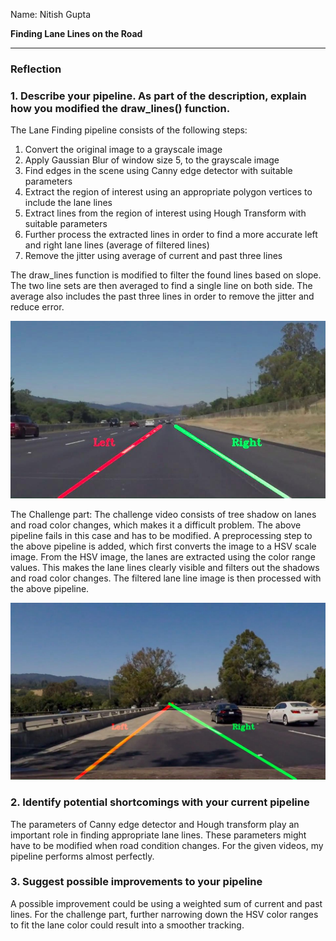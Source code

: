 Name: Nitish Gupta

**Finding Lane Lines on the Road**

[//]: # (Image References)

[image1]: ./examples/result.jpg "Sample Output from the Pipeline"
[image2]: ./examples/shadow.jpg "Handling Shadows and Road Color change using HSV space"


---

### Reflection

### 1. Describe your pipeline. As part of the description, explain how you modified the draw_lines() function.

The Lane Finding pipeline consists of the following steps:
1. Convert the original image to a grayscale image
2. Apply Gaussian Blur of window size 5, to the grayscale image
3. Find edges in the scene using Canny edge detector with suitable parameters
4. Extract the region of interest using an appropriate polygon vertices to include the lane lines
5. Extract lines from the region of interest using Hough Transform with suitable parameters
6. Further process the extracted lines in order to find a more accurate left and right lane lines (average of filtered lines)
7. Remove the jitter using average of current and past three lines

The draw_lines function is modified to filter the found lines based on slope. The two line sets are then averaged to find a single line on both side. The average also includes the past three lines in order to remove the jitter and reduce error. 

![alt text][image1]

The Challenge part:
The challenge video consists of tree shadow on lanes and road color changes, which makes it a difficult problem. The above pipeline fails in this case and has to be modified. A preprocessing step to the above pipeline is added, which first converts the image to a HSV scale image. From the HSV image, the lanes are extracted using the color range values. This makes the lane lines clearly visible and filters out the shadows and road color changes. The filtered lane line image is then processed with the above pipeline.

![alt text][image2]


### 2. Identify potential shortcomings with your current pipeline

The parameters of Canny edge detector and Hough transform play an important role in finding appropriate lane lines. These parameters might have to be modified when road condition changes. For the given videos, my pipeline performs almost perfectly.


### 3. Suggest possible improvements to your pipeline

A possible improvement could be using a weighted sum of current and past lines. For the challenge part, further narrowing down the HSV color ranges to fit the lane color could result into a smoother tracking.
